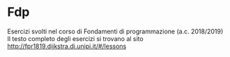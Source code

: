 # Fdp
Esercizi svolti nel corso di Fondamenti di programmazione (a.c. 2018/2019)
Il testo completo degli esercizi si trovano al sito 
http://fpr1819.dijkstra.di.unipi.it/#/lessons
